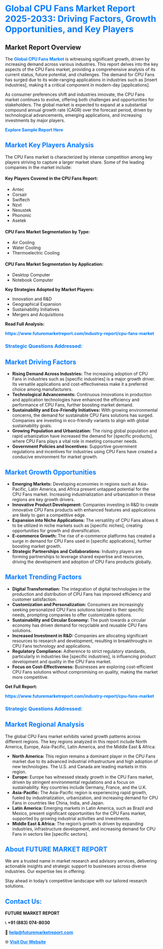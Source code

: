 <h1 style="color: #007BFF;">Global CPU Fans Market Report 2025-2033: Driving Factors, Growth Opportunities, and Key Players</h1>

<section id="overview">
<h2>Market Report Overview</h2>
<p>The <a href="https://www.futuremarketreport.com/industry-report/cpu-fans-market" style="color: #007BFF; text-decoration: none;"><strong>Global CPU Fans Market</strong></a> is witnessing significant growth, driven by increasing demand across various industries. This report delves into the key aspects of the CPU Fans market, providing a comprehensive analysis of its current status, future potential, and challenges. The demand for CPU Fans has surged due to its wide-ranging applications in industries such as [insert industries], making it a critical component in modern-day [applications].</p>
<p>As consumer preferences shift and industries innovate, the CPU Fans market continues to evolve, offering both challenges and opportunities for stakeholders. The global market is expected to expand at a substantial compound annual growth rate (CAGR) over the forecast period, driven by technological advancements, emerging applications, and increasing investments by major players.</p>
</section>

<section id="overview">
<p><a href="https://www.futuremarketreport.com/request-sample/reportId=89468" style="color: #007BFF; text-decoration: none;"><strong>Explore Sample Report Here</strong></a></p>
</section>

<section id="key-players">
<h2 style="color: #007BFF;">Market Key Players Analysis</h2>
<p>The CPU Fans market is characterized by intense competition among key players striving to capture a larger market share. Some of the leading companies in the market include:</p>
<h4>Key Players Covered in the CPU Fans Report:</h4>
<ul><li>Antec</li><li>Corsair</li><li>Swiftech</li><li>Nzxt</li><li>Nexustek</li><li>Phononic</li><li>Asetek</li></ul>
<h4>CPU Fans Market Segmentation by Type:</h4>
<ul><li>Air Cooling</li><li>Water Cooling</li><li>Thermoelectric Cooling</li></ul>

<h4>CPU Fans Market Segmentation by Application:</h4>
<ul><li>Desktop Computer</li><li>Notebook Computer</li></ul>
<p><strong>Key Strategies Adopted by Market Players:</strong></p>
<ul>
<li>Innovation and R&D</li>
<li>Geographical Expansion</li>
<li>Sustainability Initiatives</li>
<li>Mergers and Acquisitions</li>
</ul>
</section>

<section>
<p><strong>Read Full Analysis: </strong></p><a href="https://www.futuremarketreport.com/industry-report/cpu-fans-market" style="color: #007BFF; text-decoration: none;"><strong>https://www.futuremarketreport.com/industry-report/cpu-fans-market</strong></a>
<h3 style="color: #007BFF;">Strategic Questions Addressed:</h3>
</section>

<section id="driving-factors">
<h2 style="color: #007BFF;">Market Driving Factors</h2>
<ul>
<li><strong>Rising Demand Across Industries:</strong> The increasing adoption of CPU Fans in industries such as [specific industries] is a major growth driver. Its versatile applications and cost-effectiveness make it a preferred choice among manufacturers.</li>
<li><strong>Technological Advancements:</strong> Continuous innovations in production and application technologies have enhanced the efficiency and performance of CPU Fans, further boosting market demand.</li>
<li><strong>Sustainability and Eco-Friendly Initiatives:</strong> With growing environmental concerns, the demand for sustainable CPU Fans solutions has surged. Companies are investing in eco-friendly variants to align with global sustainability goals.</li>
<li><strong>Growing Population and Urbanization:</strong> The rising global population and rapid urbanization have increased the demand for [specific products], where CPU Fans plays a vital role in meeting consumer needs.</li>
<li><strong>Government Policies and Incentives:</strong> Supportive government regulations and incentives for industries using CPU Fans have created a conducive environment for market growth.</li>
</ul>
</section>

<section id="growth-opportunities">
<h2 style="color: #007BFF;">Market Growth Opportunities</h2>
<ul>
<li><strong>Emerging Markets:</strong> Developing economies in regions such as Asia-Pacific, Latin America, and Africa present untapped potential for the CPU Fans market. Increasing industrialization and urbanization in these regions are key growth drivers.</li>
<li><strong>Innovative Product Development:</strong> Companies investing in R&D to create innovative CPU Fans products with enhanced features and applications are likely to gain a competitive edge.</li>
<li><strong>Expansion into Niche Applications:</strong> The versatility of CPU Fans allows it to be utilized in niche markets such as [specific niches], creating opportunities for growth and diversification.</li>
<li><strong>E-commerce Growth:</strong> The rise of e-commerce platforms has created a surge in demand for CPU Fans used in [specific applications], further boosting market growth.</li>
<li><strong>Strategic Partnerships and Collaborations:</strong> Industry players are forming partnerships to leverage shared expertise and resources, driving the development and adoption of CPU Fans products globally.</li>
</ul>
</section>

<section id="trending-factors">
<h2 style="color: #007BFF;">Market Trending Factors</h2>
<ul>
<li><strong>Digital Transformation:</strong> The integration of digital technologies in the production and distribution of CPU Fans has improved efficiency and customer satisfaction.</li>
<li><strong>Customization and Personalization:</strong> Consumers are increasingly seeking personalized CPU Fans solutions tailored to their specific needs, prompting companies to offer customizable options.</li>
<li><strong>Sustainability and Circular Economy:</strong> The push towards a circular economy has driven demand for recyclable and reusable CPU Fans solutions.</li>
<li><strong>Increased Investment in R&D:</strong> Companies are allocating significant resources to research and development, resulting in breakthroughs in CPU Fans technology and applications.</li>
<li><strong>Regulatory Compliance:</strong> Adherence to strict regulatory standards, particularly in industries like [specific industries], is influencing product development and quality in the CPU Fans market.</li>
<li><strong>Focus on Cost-Effectiveness:</strong> Businesses are exploring cost-efficient CPU Fans solutions without compromising on quality, making the market more competitive.</li>
</ul>
</section>

<section>
<p><strong>Get Full Report: </strong></p><a href="https://www.futuremarketreport.com/industry-report/cpu-fans-market" style="color: #007BFF; text-decoration: none;"><strong>https://www.futuremarketreport.com/industry-report/cpu-fans-market</strong></a>
<h3 style="color: #007BFF;">Strategic Questions Addressed:</h3>
</section>


<section id="regional-analysis">
<h2 style="color: #007BFF;">Market Regional Analysis</h2>
<p>The global CPU Fans market exhibits varied growth patterns across different regions. The key regions analyzed in this report include North America, Europe, Asia-Pacific, Latin America, and the Middle East & Africa:</p>
<ul>
<li><strong>North America:</strong> This region remains a dominant player in the CPU Fans market due to its advanced industrial infrastructure and high adoption of new technologies. The U.S. and Canada are leading markets in this region.</li>
<li><strong>Europe:</strong> Europe has witnessed steady growth in the CPU Fans market, driven by stringent environmental regulations and a focus on sustainability. Key countries include Germany, France, and the U.K.</li>
<li><strong>Asia-Pacific:</strong> The Asia-Pacific region is experiencing rapid growth, fueled by industrialization, urbanization, and increasing demand for CPU Fans in countries like China, India, and Japan.</li>
<li><strong>Latin America:</strong> Emerging markets in Latin America, such as Brazil and Mexico, present significant opportunities for the CPU Fans market, supported by growing industrial activities and investments.</li>
<li><strong>Middle East & Africa:</strong> The region’s growth is driven by expanding industries, infrastructure development, and increasing demand for CPU Fans in sectors like [specific sectors].</li>
</ul>
</section>

<footer>
<h2 style="color: #007BFF;">About FUTURE MARKET REPORT</h2>
<p>We are a trusted name in market research and advisory services, delivering actionable insights and strategic support to businesses across diverse industries. Our expertise lies in offering:</p>

<p>Stay ahead in today’s competitive landscape with our tailored research solutions.</p>

<h2 style="color: #007BFF;">Contact Us:</h2>
<p><strong>FUTURE MARKET REPORT</strong></p>
<p>📞 <strong>+91 (883) 074-8030</strong></p>
<p>📧 <strong><a href="mailto:help@futuremarketreport.com" style="color: #007BFF;">help@futuremarketreport.com</a></strong></p>
<p>🌐 <strong><a href="https://www.futuremarketreport.com/" style="color: #007BFF;">Visit Our Website</a></strong></p>
</footer>